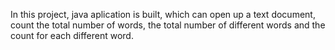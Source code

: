 In this project, java aplication is built, which can open up a text document, count the total number of words, the total number of different words and the count for each different word.
